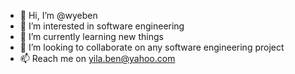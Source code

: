 - 👋 Hi, I’m @wyeben
- 👀 I’m interested in software engineering 
- 🌱 I’m currently learning new things
- 💞️ I’m looking to collaborate on any software engineering project
- 📫 Reach me on yila.ben@yahoo.com

<!---
wyeben/wyeben is a ✨ special ✨ repository because its `README.md` (this file) appears on your GitHub profile.
You can click the Preview link to take a look at your changes.
--->
